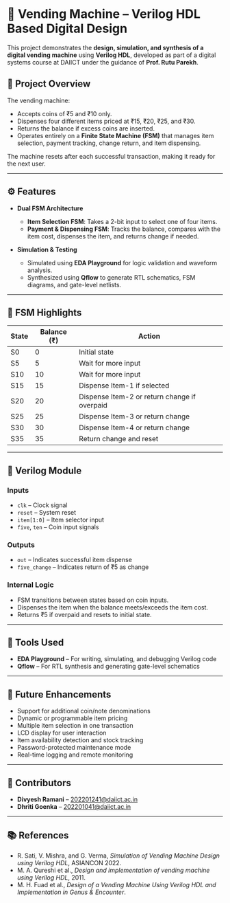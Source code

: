 # 🥤 Vending Machine – Verilog HDL Based Digital Design

This project demonstrates the **design, simulation, and synthesis of a digital vending machine** using **Verilog HDL**, developed as part of a digital systems course at DAIICT under the guidance of **Prof. Rutu Parekh**.

## 📌 Project Overview

The vending machine:

- Accepts coins of ₹5 and ₹10 only.
- Dispenses four different items priced at ₹15, ₹20, ₹25, and ₹30.
- Returns the balance if excess coins are inserted.
- Operates entirely on a **Finite State Machine (FSM)** that manages item selection, payment tracking, change return, and item dispensing.

The machine resets after each successful transaction, making it ready for the next user.

---

## ⚙️ Features

- **Dual FSM Architecture**  
  - **Item Selection FSM**: Takes a 2-bit input to select one of four items.  
  - **Payment & Dispensing FSM**: Tracks the balance, compares with the item cost, dispenses the item, and returns change if needed.

- **Simulation & Testing**  
  - Simulated using **EDA Playground** for logic validation and waveform analysis.  
  - Synthesized using **Qflow** to generate RTL schematics, FSM diagrams, and gate-level netlists.

---

## 🧠 FSM Highlights

| State | Balance (₹) | Action |
|-------|--------------|--------|
| S0    | 0            | Initial state |
| S5    | 5            | Wait for more input |
| S10   | 10           | Wait for more input |
| S15   | 15           | Dispense Item-1 if selected |
| S20   | 20           | Dispense Item-2 or return change if overpaid |
| S25   | 25           | Dispense Item-3 or return change |
| S30   | 30           | Dispense Item-4 or return change |
| S35   | 35           | Return change and reset |

---

## 🧾 Verilog Module

### Inputs
- `clk` – Clock signal
- `reset` – System reset
- `item[1:0]` – Item selector input
- `five`, `ten` – Coin input signals

### Outputs
- `out` – Indicates successful item dispense
- `five_change` – Indicates return of ₹5 as change

### Internal Logic
- FSM transitions between states based on coin inputs.
- Dispenses the item when the balance meets/exceeds the item cost.
- Returns ₹5 if overpaid and resets to initial state.

---

## 🔬 Tools Used

- **EDA Playground** – For writing, simulating, and debugging Verilog code
- **Qflow** – For RTL synthesis and generating gate-level schematics

---

## 🚀 Future Enhancements

- Support for additional coin/note denominations
- Dynamic or programmable item pricing
- Multiple item selection in one transaction
- LCD display for user interaction
- Item availability detection and stock tracking
- Password-protected maintenance mode
- Real-time logging and remote monitoring

---

## 👥 Contributors

- **Divyesh Ramani** – [202201241@daiict.ac.in](mailto:202201241@daiict.ac.in)  
- **Dhriti Goenka** – [202201041@daiict.ac.in](mailto:202201041@daiict.ac.in)

---

## 📚 References

- R. Sati, V. Mishra, and G. Verma, *Simulation of Vending Machine Design using Verilog HDL*, ASIANCON 2022.  
- M. A. Qureshi et al., *Design and implementation of vending machine using Verilog HDL*, 2011.  
- M. H. Fuad et al., *Design of a Vending Machine Using Verilog HDL and Implementation in Genus & Encounter*.
